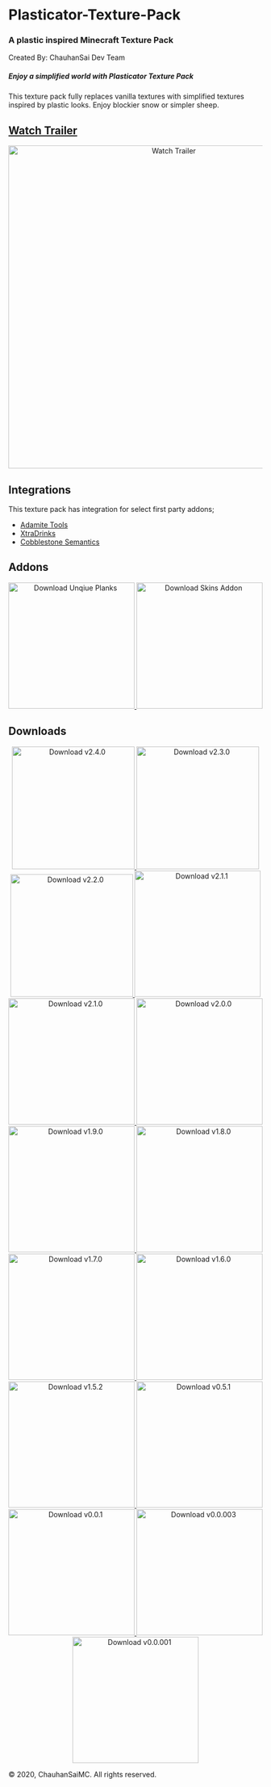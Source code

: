 # Plasticator-Texture-Pack
### A plastic inspired Minecraft Texture Pack
Created By: ChauhanSai Dev Team 

##### Enjoy a simplified world with Plasticator Texture Pack
This texture pack fully replaces vanilla textures with simplified textures inspired by plastic looks. Enjoy blockier snow or simpler sheep.

## [Watch Trailer](https://youtu.be/7ixNHcM5LKM)
<p align="center">
	<a href="https://youtu.be/7ixNHcM5LKM"><img src="https://i.imgur.com/GqyK4ti.png" alt="Watch Trailer" width="640"/></a>
</p>

## Integrations
This texture pack has integration for select first party addons;
- [Adamite Tools](https://github.com/ChauhanSai/Adamite-Tools-R)
- [XtraDrinks](https://github.com/ChauhanSai/XtraDrinks)
- [Cobblestone Semantics](https://github.com/ChauhanSai/Cobble-Semantics)

## Addons
<p align="center">
<a href="https://github.com/ChauhanSai/Plasticator-Texture-Pack/releases/download/v2.2.0/Plasticator.Unique.Planks.mcpack">
	<img src="https://i.imgur.com/DVYSMaR.png" alt="Download Unqiue Planks" height="250"/>
</a>
<a href="https://github.com/ChauhanSai/Plasticator-Texture-Pack/releases/download/v2.2.0/Plasticator.Skins.mcpack">
	<img src="https://i.imgur.com/CUUyLFi.png" alt="Download Skins Addon" height="250"/>
</a>
</p>

## Downloads
<p align="center">
<a href="https://github.com/ChauhanSai/Plasticator-Texture-Pack/releases/download/v2.4.0/Plasticator.Texture.Pack.v2.4.0.mcpack">
		<img src="https://i.imgur.com/TRbRDuC.png" alt="Download v2.4.0" height="243"/>
</a>
	
<a href="https://github.com/ChauhanSai/Plasticator-Texture-Pack/releases/download/v2.3.0/Plasticator.Texture.Pack.v2.3.0.mcpack">
		<img src="https://i.imgur.com/NZXsYXO.png" alt="Download v2.3.0" height="243"/>
</a>
	
<a href="https://github.com/ChauhanSai/Plasticator-Texture-Pack/releases/download/v2.2.0/Plasticator.Texture.Pack.v2.2.0.mcpack">
		<img src="https://i.imgur.com/znAfnwc.png" alt="Download v2.2.0" height="243"/>
</a>

<a href="https://github.com/ChauhanSai/Plasticator-Texture-Pack/releases/download/v2.1.1/Plasticator.Texture.Pack.v2.1.1.mcpack">
		<img src="https://i.imgur.com/fDFcY0L.png" alt="Download v2.1.1" height="250"/>
</a>

<a href="https://github.com/ChauhanSai/Plasticator-Texture-Pack/releases/download/v2.1.0/Plasticator.Texture.Pack.v2.1.0.mcpack">
		<img src="https://i.imgur.com/992ZrvY.png" alt="Download v2.1.0" height="250"/>
</a>

<a href="https://github.com/ChauhanSai/Plasticator-Texture-Pack/releases/download/v2.0.0/Plasticator.Texture.Pack.v2.0.0.mcpack">
		<img src="https://i.imgur.com/B70q1QT.png" alt="Download v2.0.0" height="250"/>
</a>

<a href="https://github.com/ChauhanSai/Plasticator-Texture-Pack/releases/download/v1.9.0/Plasticator.Texture.Pack.v1.9.0.mcpack">
		<img src="https://i.imgur.com/8AIo2R2.png" alt="Download v1.9.0" height="250"/>
</a>

<a href="https://www.mediafire.com/file/6dlsh3dl8zuriou/Plasticator_Texture_Pack_v1.8.0.mcpack/file">
		<img src="https://i.imgur.com/gNTN0Hw.png" alt="Download v1.8.0" height="250"/>
</a>

<a href="https://www.mediafire.com/file/liwhgixphnkbei0/Plasticator_Texture_Pack_v1.7.0.mcpack/file">
		<img src="https://i.imgur.com/iYyVvo0.png" alt="Download v1.7.0" height="250"/>
</a>

<a href="https://www.mediafire.com/file/sxtza3ph4ozr60m/Plasticator_Texture_Pack_v1.6.0.mcpack/file">
		<img src="https://i.imgur.com/OzdwjpE.png" alt="Download v1.6.0" height="250"/>
</a>

<a href="https://www.mediafire.com/file/nkcy9kpffmz07g4/Plasticator_Texture_Pack_v1.5.2.mcpack/file">
		<img src="https://i.imgur.com/cB0GeVd.png" alt="Download v1.5.2" height="250"/>
</a>

<a href="https://www.mediafire.com/file/xsbr8e2yxm3v1zl/Plasticator_Texture_Pack_v0.5.1.mcpack/file">
		<img src="https://i.imgur.com/ABrslWH.png" alt="Download v0.5.1" height="250"/>
</a>

<a href="https://www.mediafire.com/file/pwxjp2up3j1igpp/Plasticator_Texture_Pack_v0.0.1.mcpack/file">
		<img src="https://i.imgur.com/fzE60aQ.png" alt="Download v0.0.1" height="250"/>
</a>

<a href="https://www.mediafire.com/file/vmb5z9kg66hgmlu/Plasticator_Texture_Pack_v0.0.003.mcpack/file">
		<img src="https://i.imgur.com/BLarMk3.png" alt="Download v0.0.003" height="250"/>
</a>

<a href="https://www.mediafire.com/file/s0s8ezdif6yar6u/Plasticator_Texture_Pack_v0.0.001.mcpack/file">
		<img src="https://i.imgur.com/vVp7B1D.png" alt="Download v0.0.001" height="250"/>
</a>
</p>
© 2020, ChauhanSaiMC. All rights reserved.
